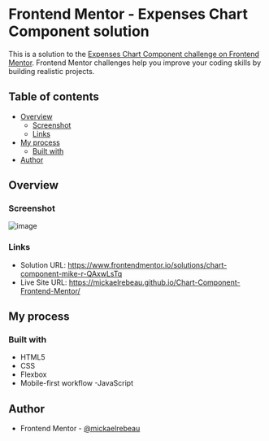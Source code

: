 # Frontend Mentor - Expenses Chart Component solution

This is a solution to the [Expenses Chart Component challenge on Frontend Mentor](https://www.frontendmentor.io/challenges/expenses-chart-component-e7yJBUdjwt/hub). Frontend Mentor challenges help you improve your coding skills by building realistic projects. 

## Table of contents

- [Overview](#overview)
  - [Screenshot](#screenshot)
  - [Links](#links)
- [My process](#my-process)
  - [Built with](#built-with)
- [Author](#author)

## Overview

### Screenshot
![image](https://user-images.githubusercontent.com/75978618/226441580-7d6448ae-f18b-484f-a08f-93df30d1589d.png)

### Links

- Solution URL: https://www.frontendmentor.io/solutions/chart-component-mike-r-QAxwLsTq
- Live Site URL: https://mickaelrebeau.github.io/Chart-Component-Frontend-Mentor/

## My process

### Built with

- HTML5
- CSS
- Flexbox
- Mobile-first workflow
-JavaScript


## Author

- Frontend Mentor - [@mickaelrebeau](https://www.frontendmentor.io/profile/mickaelrebeau)
